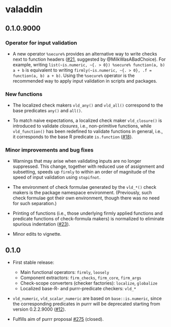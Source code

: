 # valaddin

## 0.1.0.9000

### Operator for input validation

* A new operator `%secure%` provides an alternative way to write checks next to
  function headers ([#21](https://github.com/egnha/valaddin/issues/21),
  suggested by @MilkWasABadChoice). For example, writing
  `list(~is.numeric, ~{. > 0}) %secure% function(a, b) a + b` is equivalent to
  writing `firmly(~is.numeric, ~{. > 0}, .f = function(a, b) a + b)`. Using the
  `%secure%` operator is the recommended way to apply input validation in
  scripts and packages.
  
### New functions

* The localized check makers `vld_any()` and `vld_all()` correspond to the base
  predicates `any()` and `all()`.

* To match naive expectations, a localized check maker `vld_closure()` is
  introduced to validate _closures_, i.e., non-primitive functions, while 
  `vld_function()` has been redefined to validate functions in general, i.e., it
  corresponds to the base R predicate `is.function` 
  ([#18](https://github.com/egnha/valaddin/issues/18)).
  
### Minor improvements and bug fixes

* Warnings that may arise when validating inputs are no longer suppressed. This 
  change, together with reduced use of assignment and subsetting, speeds up 
  `firmly` to within an order of magnitude of the speed of input validation using
  `stopifnot`.

* The environment of check formulae generated by the `vld_*()` check makers is
  the package namespace environment. (Previously, such check formulae got their
  own environment, though there was no need for such separation.)
  
* Printing of functions (i.e., those underlying firmly applied functions and 
  predicate functions of check-formula makers) is normalized to eliminate
  spurious indentation ([#23](https://github.com/egnha/valaddin/issues/23)).

* Minor edits to vignette.

## 0.1.0

* First stable release:
    + Main functional operators: `firmly`, `loosely`
    + Component extractors: `firm_checks`, `firm_core`, `firm_args`
    + Check-scope converters (checker factories): `localize`, `globalize`
    + Localized base-R- and purrr-predicate checkers: `vld_*`
    
* `vld_numeric`, `vld_scalar_numeric` are based on `base::is.numeric`, since the
  corresponding predicates in purrr will be deprecated starting from version 
  0.2.2.9000 ([#12](https://github.com/egnha/valaddin/issues/12)).

* Fulfills aim of purrr proposal 
  [#275](https://github.com/hadley/purrr/issues/275) (closed).

